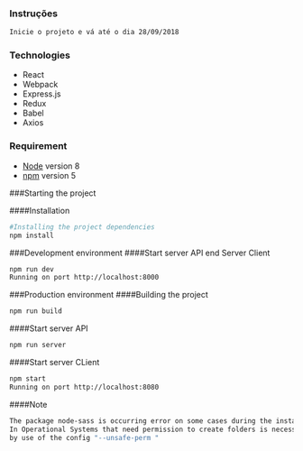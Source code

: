 
### Instruções 
```bash
Inicie o projeto e vá até o dia 28/09/2018
```


### Technologies

- React
- Webpack
- Express.js
- Redux
- Babel
- Axios

### Requirement

- [Node](https://nodejs.org/en/) version 8
- [npm](https://www.npmjs.com/) version 5

###Starting the project

####Installation

```bash
#Installing the project dependencies
npm install
```

###Development environment
####Start server API end Server Client

```bash
npm run dev
Running on port http://localhost:8000
```

###Production environment
####Building the project

```bash
npm run build
```

####Start server API

```bash
npm run server
```
####Start server CLient

```bash
npm start
Running on port http://localhost:8080
```

####Note

```bash
The package node-sass is occurring error on some cases during the installation.
In Operational Systems that need permission to create folders is necessary to force the installation 
by use of the config "--unsafe-perm "
```
